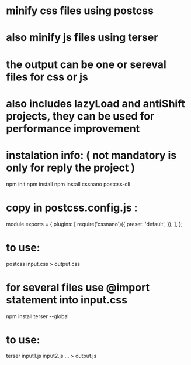  
# minify css files using postcss
# also minify js files using terser
# the output can be one or sereval files for css or js
# also includes lazyLoad and antiShift projects, they can be used for performance improvement
# 
# instalation info: ( not mandatory is only for reply the project )


npm init 
npm install
npm install cssnano postcss-cli

# copy in postcss.config.js :

module.exports = {
    plugins: [
        require('cssnano')({
            preset: 'default',
        }),
    ],
};

# to use:

postcss input.css > output.css

# for several files use @import statement into input.css

npm install terser --global

# to use:

terser input1.js input2.js ... > output.js